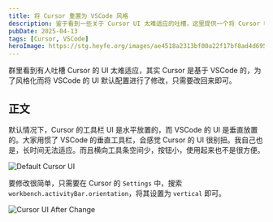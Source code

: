 ```yaml
---
title: 将 Cursor 重置为 VSCode 风格
description: 鉴于看到一些关于 Cursor UI 太难适应的吐槽，这里提供一个将 Cursor UI 重制为 VSCode 默认风格的方法
pubDate: 2025-04-13
tags: [Cursor, VSCode]
heroImage: https://stg.heyfe.org/images/ae4518a2313bf00a22f17bf8ad4d695901d5679ba66931b1d7483b95adc56955.png
---
```


群里看到有人吐槽 Cursor 的 UI 太难适应，其实 Cursor 是基于 VSCode 的，为了风格化而将 VSCode 的 UI 默认配置进行了修改，只需要改回来即可。

## 正文

默认情况下，Cursor 的工具栏 UI 是水平放置的，而 VSCode 的 UI 是垂直放置的。大家用惯了 VSCode 的垂直工具栏，会感觉 Cursor 的 UI 很别扭。我自己也是，长时间无法适应。而且横向工具条空间少，按钮小，使用起来也不是很方便。

![Default Cursor UI](https://stg.heyfe.org/images/464a1638640e19b5e9db0611612fd035a18c35ad6f1bf9413cd8505142d1b0fe.png)

要修改很简单，只需要在 Cursor 的 `Settings` 中，搜索 `workbench.activityBar.orientation`，将其设置为 `vertical` 即可。

![Cursor UI After Change](https://stg.heyfe.org/images/bd65890b018c7d8f28c92be80907db87a5c08d8766c7f5fa0a260d61b4b14482.png)
